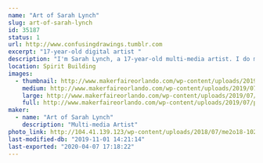 ```yaml
---
name: "Art of Sarah Lynch"
slug: art-of-sarah-lynch
id: 35187
status: 1
url: http://www.confusingdrawings.tumblr.com
excerpt: "17-year-old digital artist "
description: "I'm Sarah Lynch, a 17-year-old multi-media artist. I do mostly fandom-related art, but I also do some original work. I'll be drawing and showing my art, and some future projects of mine!"
location: Spirit Building
images:
  - thumbnail: http://www.makerfaireorlando.com/wp-content/uploads/2019/07/poopy.jpg
    medium: http://www.makerfaireorlando.com/wp-content/uploads/2019/07/poopy.jpg
    large: http://www.makerfaireorlando.com/wp-content/uploads/2019/07/poopy.jpg
    full: http://www.makerfaireorlando.com/wp-content/uploads/2019/07/poopy.jpg
maker:
  - name: "Art of Sarah Lynch"
    description: "Multi-media Artist"
photo_link: http://104.41.139.123/wp-content/uploads/2018/07/me2o18-1024x1024.png
last-modified-db: "2019-11-01 14:21:14"
last-exported: "2020-04-07 17:18:22"
---
```

